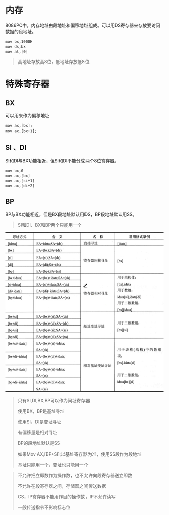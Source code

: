 # 内存

8086PC中，内存地址由段地址和偏移地址组成。可以用DS寄存器来存放要访问数据的段地址。

~~~ assembly
mov bx,1000H
mov ds,bx
mov al,[0]
~~~

>   高地址存放高8位，低地址存放低8位



# 特殊寄存器

## BX

可以用来作为偏移地址

~~~ assembly
mov ax,[bx];
mov ax,[bx+1];
~~~

## SI 、DI

SI和DI与BX功能相近，但SI和DI不能分成两个8位寄存器。

~~~ assembly
mov bx,0
mov ax,[bx]
mov ax,[si+1]
mov ax,[di+2]
~~~

## BP

BP与BX功能相近，但是BX段地址默认用DS，BP段地址默认用SS。

>   SI和DI、BX和BP两个只能用一个

![image-20240209143815459](./assets/image-20240209143815459.png)



>   只有SI,DI,BX,BP可以作为间址寄存器
>
>   使用BX，BP是基址寻址
>
>   使用SI，DI是变址寻址
>
>   有偏移量是相对寻址
>
>   BP的段地址默认是SS
>
>   如果Mov AX,[BP+SI];以基址寄存器为准，使用SS段作为段地址
>
>   基址只能用一个，变址也只能用一个



>   不允许把立即数作为操作数，也不允许向段寄存器送立即数
>
>   不允许在段寄存器之间，存储器之间传送数据
>
>   CS，IP寄存器不能用作目的操作数，IP不允许读写
>
>   一般传送指令不影响标志位



